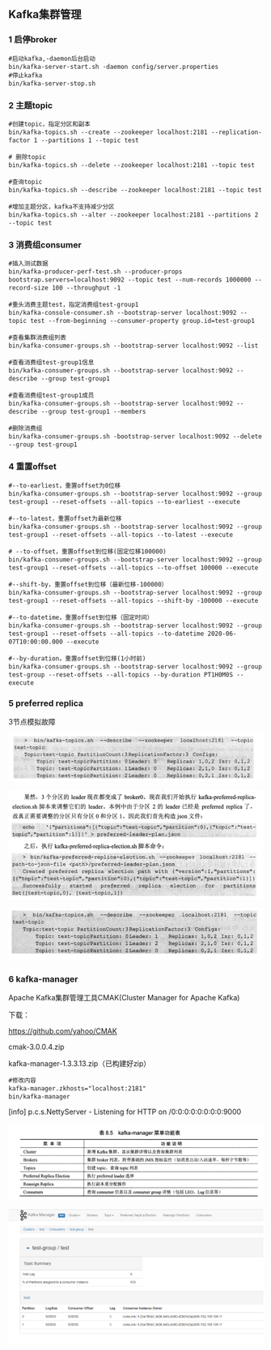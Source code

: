 ## Kafka集群管理

### 1 启停broker

```shell
#启动kafka,-daemon后台启动
bin/kafka-server-start.sh -daemon config/server.properties
#停止kafka
bin/kafka-server-stop.sh
```

### 2 主题topic

```shell
#创建topic，指定分区和副本
bin/kafka-topics.sh --create --zookeeper localhost:2181 --replication-factor 1 --partitions 1 --topic test

# 删除topic
bin/kafka-topics.sh --delete --zookeeper localhost:2181 --topic test

#查询topic
bin/kafka-topics.sh --describe --zookeeper localhost:2181 --topic test

#增加主题分区，kafka不支持减少分区
bin/kafka-topics.sh --alter --zookeeper localhost:2181 --partitions 2 --topic test
```

### 3 消费组consumer

```shell
#插入测试数据
bin/kafka-producer-perf-test.sh --producer-props bootstrap.servers=localhost:9092 --topic test --num-records 1000000 --record-size 100 --throughput -1

#重头消费主题test，指定消费组test-group1
bin/kafka-console-consumer.sh --bootstrap-server localhost:9092 --topic test --from-beginning --consumer-property group.id=test-group1

#查看集群消费组列表
bin/kafka-consumer-groups.sh --bootstrap-server localhost:9092 --list

#查看消费组test-group1信息
bin/kafka-consumer-groups.sh --bootstrap-server localhost:9092 --describe --group test-group1

#查看消费组test-group1成员
bin/kafka-consumer-groups.sh --bootstrap-server localhost:9092 --describe --group test-group1 --members

#删除消费组
bin/kafka-consumer-groups.sh -bootstrap-server localhost:9092 --delete --group test-group1
```

### 4 重置offset

```shell
#--to-earliest，重置offset为0位移
bin/kafka-consumer-groups.sh --bootstrap-server localhost:9092 --group test-group1 --reset-offsets --all-topics --to-earliest --execute

#--to-latest，重置offset为最新位移
bin/kafka-consumer-groups.sh --bootstrap-server localhost:9092 --group test-group1 --reset-offsets --all-topics --to-latest --execute

# --to-offset，重置offset到位移(固定位移100000)
bin/kafka-consumer-groups.sh --bootstrap-server localhost:9092 --group test-group1 --reset-offsets --all-topics --to-offset 100000 --execute

#--shift-by，重置offset到位移（最新位移-100000）
bin/kafka-consumer-groups.sh --bootstrap-server localhost:9092 --group test-group1 --reset-offsets --all-topics --shift-by -100000 --execute

#--to-datetime，重置offset到位移（固定时间）
bin/kafka-consumer-groups.sh --bootstrap-server localhost:9092 --group test-group1 --reset-offsets --all-topics --to-datetime 2020-06-07T10:00:00.000 --execute

#--by-duration，重置offset到位移(1小时前)
bin/kafka-consumer-groups.sh --bootstrap-server localhost:9092 --group test-group --reset-offsets --all-topics --by-duration PT1H0M0S --execute
```

### 5 preferred replica

3节点模拟故障

![img](image/607111031856.png)

![img](image/607111443308.png)

![img](image/607111512485.png)

### 6 kafka-manager

Apache Kafka集群管理工具CMAK(Cluster Manager for Apache Kafka)

下载：

https://github.com/yahoo/CMAK

cmak-3.0.0.4.zip

kafka-manager-1.3.3.13.zip（已构建好zip）

```shell
#修改内容
kafka-manager.zkhosts="localhost:2181"
bin/kafka-manager
```

[info] p.c.s.NettyServer - Listening for HTTP on /0:0:0:0:0:0:0:0:9000

![img](image/607115103190.png)

![img](image/607115439362.png)